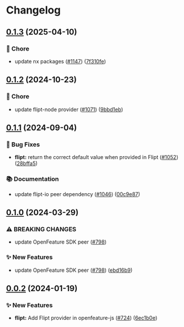 # Changelog

## [0.1.3](https://github.com/open-feature/js-sdk-contrib/compare/flipt-provider-v0.1.2...flipt-provider-v0.1.3) (2025-04-10)


### 🧹 Chore

* update nx packages ([#1147](https://github.com/open-feature/js-sdk-contrib/issues/1147)) ([7f310fe](https://github.com/open-feature/js-sdk-contrib/commit/7f310fe87101b8aa793e1436e63c7602ccc202e3))

## [0.1.2](https://github.com/open-feature/js-sdk-contrib/compare/flipt-provider-v0.1.1...flipt-provider-v0.1.2) (2024-10-23)


### 🧹 Chore

* update flipt-node provider ([#1071](https://github.com/open-feature/js-sdk-contrib/issues/1071)) ([9bbd1eb](https://github.com/open-feature/js-sdk-contrib/commit/9bbd1eb3f0bdf252b157dc0d59242d17f588d6f6))

## [0.1.1](https://github.com/open-feature/js-sdk-contrib/compare/flipt-provider-v0.1.0...flipt-provider-v0.1.1) (2024-09-04)


### 🐛 Bug Fixes

* **flipt:** return the correct default value when provided in Flipt ([#1052](https://github.com/open-feature/js-sdk-contrib/issues/1052)) ([28bffa5](https://github.com/open-feature/js-sdk-contrib/commit/28bffa5f91278db0e1f4b4361d483403b626e2b9))


### 📚 Documentation

* update flipt-io peer dependency ([#1046](https://github.com/open-feature/js-sdk-contrib/issues/1046)) ([00c9e87](https://github.com/open-feature/js-sdk-contrib/commit/00c9e8739808fa9b889d890968fb1f276b99a6fe))

## [0.1.0](https://github.com/open-feature/js-sdk-contrib/compare/flipt-provider-v0.0.2...flipt-provider-v0.1.0) (2024-03-29)


### ⚠ BREAKING CHANGES

* update OpenFeature SDK peer ([#798](https://github.com/open-feature/js-sdk-contrib/issues/798))

### ✨ New Features

* update OpenFeature SDK peer ([#798](https://github.com/open-feature/js-sdk-contrib/issues/798)) ([ebd16b9](https://github.com/open-feature/js-sdk-contrib/commit/ebd16b9630bcc6b253a7061a144e8d476cd8b586))

## [0.0.2](https://github.com/open-feature/js-sdk-contrib/compare/flipt-provider-v0.0.1...flipt-provider-v0.0.2) (2024-01-19)


### ✨ New Features

* **flipt:** Add Flipt provider in openfeature-js ([#724](https://github.com/open-feature/js-sdk-contrib/issues/724)) ([6ec1b0e](https://github.com/open-feature/js-sdk-contrib/commit/6ec1b0e7c799a0c453e49ae2504a48f2b17c6aa7))
